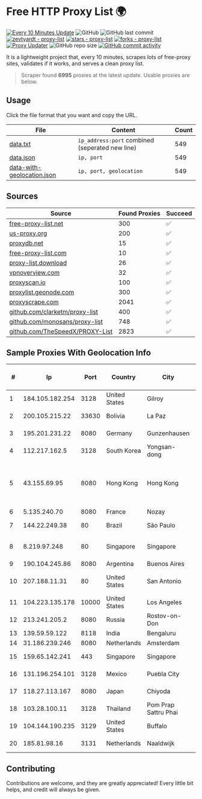 
# Free HTTP Proxy List 🌍

[![Every 10 Minutes Update](https://github.com/mertguvencli/http-proxy-list/actions/workflows/main.yml/badge.svg?branch=main)](https://github.com/mertguvencli/http-proxy-list/actions/workflows/main.yml)
![GitHub](https://img.shields.io/github/license/mertguvencli/http-proxy-list)
![GitHub last commit](https://img.shields.io/github/last-commit/mertguvencli/http-proxy-list)
[![zevtyardt - proxy-list](https://img.shields.io/static/v1?label=zevtyardt&message=proxy-list&color=blue&logo=github)](https://github.com/zevtyardt/proxy-list "Go to GitHub repo")
[![stars - proxy-list](https://img.shields.io/github/stars/zevtyardt/proxy-list?style=social)](https://github.com/zevtyardt/proxy-list)
[![forks - proxy-list](https://img.shields.io/github/forks/zevtyardt/proxy-list?style=social)](https://github.com/zevtyardt/proxy-list)
[![Proxy Updater](https://github.com/zevtyardt/proxy-list/workflows/Proxy%20Updater/badge.svg)](https://github.com/zevtyardt/proxy-list/actions?query=workflow:"Proxy+Updater")
![GitHub repo size](https://img.shields.io/github/repo-size/zevtyardt/proxy-list)
[![GitHub commit activity](https://img.shields.io/github/commit-activity/m/zevtyardt/proxy-list?logo=commits)](https://github.com/zevtyardt/proxy-list/commits/main)

It is a lightweight project that, every 10 minutes, scrapes lots of free-proxy sites, validates if it works, and serves a clean proxy list.

> Scraper found **6995** proxies at the latest update. Usable proxies are below.

## Usage

Click the file format that you want and copy the URL.

|File|Content|Count|
|----|-------|-----|
|[data.txt](https://raw.githubusercontent.com/mertguvencli/http-proxy-list/main/proxy-list/data.txt)|`ip_address:port` combined (seperated new line)|549|
|[data.json](https://raw.githubusercontent.com/mertguvencli/http-proxy-list/main/proxy-list/data.json)|`ip, port`|549|
|[data-with-geolocation.json](https://raw.githubusercontent.com/mertguvencli/http-proxy-list/main/proxy-list/data-with-geolocation.json)|`ip, port, geolocation`|549|

## Sources

|Source|Found Proxies|Succeed|
|------|-------------|-------|
|[free-proxy-list.net](https://free-proxy-list.net)|300|✅|
|[us-proxy.org](https://www.us-proxy.org)|200|✅|
|[proxydb.net](http://proxydb.net)|15|✅|
|[free-proxy-list.com](https://free-proxy-list.com/?page=&port=&type%5B%5D=http&type%5B%5D=https&up_time=0&search=Search)|10|✅|
|[proxy-list.download](https://www.proxy-list.download/HTTP)|26|✅|
|[vpnoverview.com](https://vpnoverview.com/privacy/anonymous-browsing/free-proxy-servers)|32|✅|
|[proxyscan.io](https://www.proxyscan.io)|100|✅|
|[proxylist.geonode.com](https://proxylist.geonode.com/api/proxy-list?limit=300&page=1&sort_by=lastChecked&sort_type=desc&protocols=http,https)|300|✅|
|[proxyscrape.com](https://api.proxyscrape.com/v2/?request=displayproxies&protocol=http&timeout=10000&country=all&ssl=all&anonymity=all)|2041|✅|
|[github.com/clarketm/proxy-list](https://raw.githubusercontent.com/clarketm/proxy-list/master/proxy-list-raw.txt)|400|✅|
|[github.com/monosans/proxy-list](https://raw.githubusercontent.com/monosans/proxy-list/main/proxies/http.txt)|748|✅|
|[github.com/TheSpeedX/PROXY-List](https://raw.githubusercontent.com/TheSpeedX/PROXY-List/master/http.txt)|2823|✅|


## Sample Proxies With Geolocation Info

|#|Ip|Port|Country|City|Internet Service Provider|
|-|--|----|-------|----|-------------------------|
|1|184.105.182.254|3128|United States|Gilroy|Hurricane Electric LLC|
|2|200.105.215.22|33630|Bolivia|La Paz|AXS Bolivia S. A.|
|3|195.201.231.22|8080|Germany|Gunzenhausen|Hetzner Online GmbH|
|4|112.217.162.5|3128|South Korea|Yongsan-dong|LG DACOM Corporation|
|5|43.155.69.95|8080|Hong Kong|Hong Kong|Shenzhen Tencent Computer Systems Company Limited|
|6|5.135.240.70|8080|France|Nozay|OVH SAS|
|7|144.22.249.38|80|Brazil|São Paulo|Oracle Corporation|
|8|8.219.97.248|80|Singapore|Singapore|Alibaba (US) Technology Co., Ltd.|
|9|190.104.245.86|8080|Argentina|Buenos Aires|CPS|
|10|207.188.11.31|80|United States|San Antonio|H5 Data Centers - Chandler LLC|
|11|104.223.135.178|10000|United States|Los Angeles|LayerHost|
|12|213.241.205.2|8080|Russia|Rostov-on-Don|RTCOMM-YUG|
|13|139.59.59.122|8118|India|Bengaluru|DIGITALOCEAN|
|14|31.186.239.246|8080|Netherlands|Amsterdam|NetSkope Inc|
|15|159.65.142.241|443|Singapore|Singapore|DigitalOcean, LLC|
|16|131.196.254.101|3128|Mexico|Puebla City|Truxgo S. R.L. de C.V.|
|17|118.27.113.167|8080|Japan|Chiyoda|GMO Internet, Inc.|
|18|103.28.100.11|3128|Thailand|Pom Prap Sattru Phai|Ministry of Interior|
|19|104.144.190.235|3129|United States|Buffalo|B2 Net Solutions Inc.|
|20|185.81.98.16|3131|Netherlands|Naaldwijk|WorldStream B.V.|



## Contributing

Contributions are welcome, and they are greatly appreciated! Every
little bit helps, and credit will always be given.


